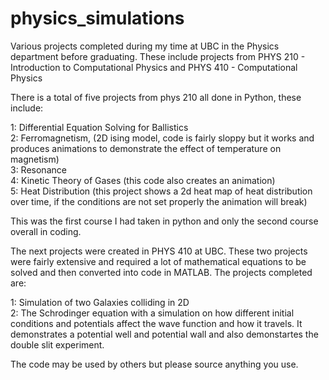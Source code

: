 # physics_simulations
Various projects completed during my time at UBC in the Physics department before graduating.  These include projects from PHYS 210 - Introduction to Computational Physics and PHYS 410 - Computational Physics

There is a total of five projects from phys 210 all done in Python, these include:

1: Differential Equation Solving for Ballistics <br/>
2: Ferromagnetism, (2D ising model, code is fairly sloppy but it works and produces animations to demonstrate the effect of temperature on magnetism)<br/>
3: Resonance<br/>
4: Kinetic Theory of Gases (this code also creates an animation)<br/>
5: Heat Distribution (this project shows a 2d heat map of heat distribution over time, if the conditions are not set properly the animation will break)<br/>

This was the first course I had taken in python and only the second course overall in coding.<br/>

The next projects were created in PHYS 410 at UBC. These two projects were fairly extensive and required a lot of mathematical equations to be solved and then converted into code in MATLAB.  The projects completed are:

1: Simulation of two Galaxies colliding in 2D<br/>
2: The Schrodinger equation with a simulation on how different initial conditions and potentials affect the wave function and how it travels. It demonstrates a potential well and potential wall and also demonstartes the double slit experiment.

The code may be used by others but please source anything you use.

